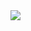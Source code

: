 <img src="https://streak-stats.demolab.com/?user=lowrank&theme=catppuccin-mocha&exclude_days=Sat%2CSun" >